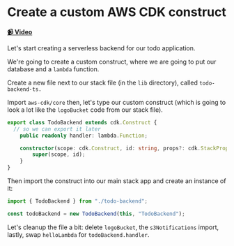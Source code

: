 # Create a custom AWS CDK construct

**[📹 Video](https://egghead.io/lessons/aws-create-a-custom-aws-cdk-construct)**

Let's start creating a serverless backend for our todo application.

We're going to create a custom construct, where we are going to put our database and a `lambda` function.

Create a new file next to our stack file (in the `lib` directory), called `todo-backend-ts.`

Import `aws-cdk/core` then, let's type our custom construct (which is going to look a lot like the `logoBucket` code from our stack file).

```ts
export class TodoBackend extends cdk.Construct {
  // so we can export it later
    public readonly handler: lambda.Function;

    constructor(scope: cdk.Construct, id: string, props?: cdk.StackProps) {
        super(scope, id);
    }
}
```

Then import the construct into our main stack app and create an instance of it:

```ts
import { TodoBackend } from "./todo-backend";

const todoBackend = new TodoBackend(this, "TodoBackend");
```

Let's cleanup the file a bit: delete `logoBucket`, the `s3Notifications` import, lastly, swap `helloLambda` for `todoBackend.handler`.
